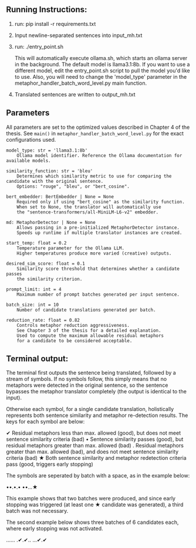 ## Running Instructions:

1. run:
   pip install -r requirements.txt
2. Input newline-separated sentences into input_mh.txt
3. run:
   ./entry_point.sh

   This will automatically execute ollama.sh, which starts an ollama server in the background.
   The default model is llama3.1:8b. If you want to use a different model, edit the entry_point.sh
   script to pull the model you'd like to use. Also, you will need to change the 'model_type' parameter in the metaphor_handler_batch_word_level.py main function.
4. Translated sentences are written to output_mh.txt



## Parameters

All parameters are set to the optimized values described in Chapter 4 of the thesis. See `main()` in `metaphor_handler_batch_word_level.py` for the exact configurations used.

    model_type: str = 'llama3.1:8b'
        Ollama model identifier. Reference the Ollama documentation for available models.

    similarity_function: str = 'bleu'
        Determines which similarity metric to use for comparing the candidate with the original sentence.
        Options: "rouge", "bleu", or "bert_cosine".

    bert_embedder: BertEmbedder | None = None
        Required only if using "bert_cosine" as the similarity function.
        When set to None, the translator will automatically use
        the "sentence-transformers/all-MiniLM-L6-v2" embedder.

    md: MetaphorDetector | None = None
        Allows passing in a pre-initialized MetaphorDetector instance.
        Speeds up runtime if multiple translator instances are created.

    start_temp: float = 0.2
        Temperature parameter for the Ollama LLM.
        Higher temperatures produce more varied (creative) outputs.

    desired_sim_score: float = 0.1
        Similarity score threshold that determines whether a candidate passes
        the similarity criterion.

    prompt_limit: int = 4
        Maximum number of prompt batches generated per input sentence.

    batch_size: int = 10
        Number of candidate translations generated per batch.

    reduction_rate: float = 0.82
        Controls metaphor reduction aggressiveness.
        See Chapter 3 of the thesis for a detailed explanation.
        Used to compute the maximum allowable residual metaphors
        for a candidate to be considered acceptable.

## Terminal output:

The terminal first outputs the sentence being translated, followed by a stream of symbols.
If no symbols follow, this simply means that no metaphors were detected in the original sentence, so the sentence bypasses the metaphor translator completely (the output is identical to the input).

Otherwise each symbol, for a single candidate translation, holistically represents both sentence similarity and metaphor re-detection results. The keys for each symbol
are below:

✔   Residual metaphors less than max. allowed (good), but does not meet sentence similarity criteria (bad)
•   Sentence similarity passes (good), but residual metaphors greater than max. allowed (bad)
.   Residual metaphors greater than max. allowed (bad), and does not meet sentence similarity criteria (bad)
★   Both sentence similarity and metaphor redetection criteria pass (good, triggers early stopping)

The symbols are seperated by batch with a space, as in the example below:

••.•.• ••...★

This example shows that two batches were produced, and since early stopping was triggered (at least one ★ candidate was generated), a third batch was not necessary.

The second example below shows three batches of 6 candidates each, where early stopping was not activated.

...... .✔.✔.. ...✔.✔







